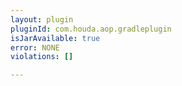 ```yaml
---
layout: plugin
pluginId: com.houda.aop.gradleplugin
isJarAvailable: true
error: NONE
violations: []

---
```

